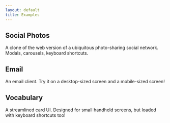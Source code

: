 ```yaml
---
layout: default
title: Examples
---
```

## Social Photos

A clone of the web version of a ubiquitous photo-sharing social network. Modals, carousels, keyboard shortcuts.

## Email

An email client. Try it on a desktop-sized screen and a mobile-sized screen!

## Vocabulary

A streamlined card UI. Designed for small handheld screens, but loaded with keyboard shortcuts too!
